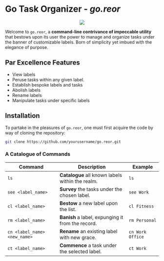 # Go Task Organizer - *go.reor*

<p align="center">
  <img src="https://upload.wikimedia.org/wikipedia/commons/thumb/5/55/Jan_Vermeer_van_Delft_019.jpg/270px-Jan_Vermeer_van_Delft_019.jpg" />
</p>

Welcome to `go.reor`, a **command-line contrivance of impeccable utility** that bestows upon its user the power to manage and organize tasks under the banner of customizable labels. Born of simplicity yet imbued with the elegance of purpose.

## Par Excellence Features

- View labels
- Peruse tasks within any given label.
- Establish bespoke labels and tasks
- Abolish labels
- Rename labels
- Manipulate tasks under specific labels

## Installation

To partake in the pleasures of `go.reor`, one must first acquire the code by way of cloning the repository:

```bash
git clone https://github.com/yourusername/go.reor.git
```

### A Catalogue of Commands

| Command                        | Description                                         | Example                    |
|--------------------------------|-----------------------------------------------------|----------------------------|
| `ls`                           | **Catalogue** all known labels within the realm.    | `ls`                       |
| `see <label_name>`             | **Survey** the tasks under the chosen label.        | `see Work`                 |
| `cl <label_name>`              | **Bestow** a new label upon the list.               | `cl Fitness`               |
| `rm <label_name>`              | **Banish** a label, expunging it from the record.   | `rm Personal`              |
| `cn <label_name> <new_name>`   | **Rename** an existing label with new grace.        | `cn Work Office`           |
| `ct <label_name>`              | **Commence** a task under the selected label.       | `ct Work`                  |
